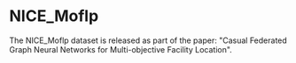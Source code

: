 # NICE_Moflp
The NICE_Moflp dataset is released as part of the paper: "Casual Federated Graph Neural Networks for Multi-objective Facility Location".
